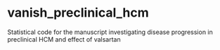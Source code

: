 # vanish_preclinical_hcm
Statistical code for the manuscript investigating disease progression in preclinical HCM and effect of valsartan

